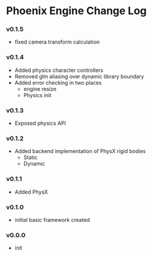 # Phoenix Engine Change Log

### v0.1.5
- fixed camera transform calculation

### v0.1.4
- Added physics character controllers
- Removed glm aliasing over dynamic library boundary
- Added error checking in two places
	- engine resize
	- Physics init

### v0.1.3
- Exposed physics API

### v0.1.2
- Added backend implementation of PhysX rigid bodies
	- Static
	- Dynamic

### v0.1.1
- Added PhysX

### v0.1.0
- initial basic framework created

### v0.0.0
- init